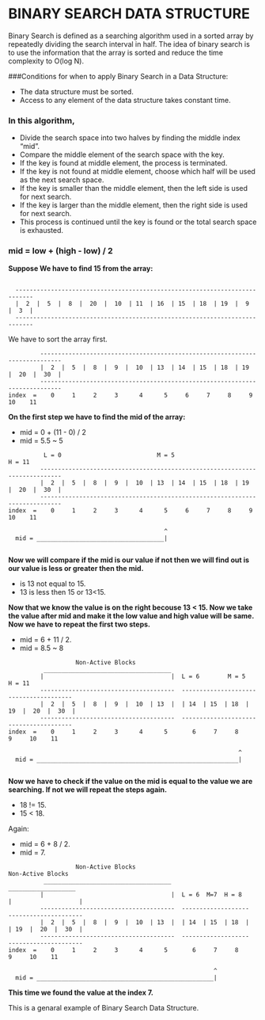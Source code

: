 # BINARY SEARCH DATA STRUCTURE

Binary Search is defined as a searching algorithm used in a sorted array by repeatedly dividing the search interval in half. The idea of binary search is to use the information that the array is sorted and reduce the time complexity to O(log N). 

###Conditions for when to apply Binary Search in a Data Structure:

* The data structure must be sorted.
* Access to any element of the data structure takes constant time.

### In this algorithm, 

* Divide the search space into two halves by finding the middle index “mid”. 
* Compare the middle element of the search space with the key. 
* If the key is found at middle element, the process is terminated.
* If the key is not found at middle element, choose which half will be used as the next search space.
* If the key is smaller than the middle element, then the left side is used for next search.
* If the key is larger than the middle element, then the right side is used for next search.
* This process is continued until the key is found or the total search space is exhausted.

### mid = low + (high - low) / 2

**Suppose We have to find 15 from the array:**

```

  ---------------------------------------------------------------------------
  |  2  |  5  |  8  |  20  |  10  | 11  | 16  | 15  | 18  | 19  |  9  |  3  |
  ---------------------------------------------------------------------------

```

We have to sort the array first.

```
         ----------------------------------------------------------------------------
         |  2  |  5  |  8  |  9  |  10  | 13  | 14  | 15  | 18  | 19  |  20  |  30  |
         ----------------------------------------------------------------------------
index  =    0     1     2     3      4      5     6     7     8     9     10    11

```

**On the first step we have to find the mid of the array:**

* mid = 0 + (11 - 0) / 2
* mid = 5.5 ~ 5

```
          L = 0                           M = 5                               H = 11            
         ----------------------------------------------------------------------------
         |  2  |  5  |  8  |  9  |  10  | 13  | 14  | 15  | 18  | 19  |  20  |  30  |
         ----------------------------------------------------------------------------
index  =    0     1     2     3      4      5     6     7     8     9     10    11
  
                                            ^ 
  mid = ____________________________________|
  
```

**Now we will compare if the mid is our value if not then we will find out is our value is less or greater then the mid.**
* is 13 not equal to 15.
* 13 is less then 15 or 13<15.

**Now that we know the value is on the right becouse 13 < 15. Now we take the value after mid and make it the low value and high value will be same.  Now we have to repeat the first two steps.**

* mid = 6 + 11 / 2.
* mid = 8.5 ~ 8

```
                   Non-Active Blocks   
          ____________________________________
         |                                    |  L = 6        M = 5              H = 11            
         --------------------------------------  ---------------------------------------
         |  2  |  5  |  8  |  9  |  10  | 13  |  | 14  | 15  | 18  | 19  |  20  |  30  |
         --------------------------------------  ---------------------------------------
index  =    0     1     2     3      4      5       6     7     8     9     10    11
  
                                                                 ^ 
  mid = _________________________________________________________|


```

**Now we have to check if the value on the mid is equal to the value we are searching. If not we will repeat the steps again.**
* 18 != 15.
* 15 < 18.

Again:
* mid = 6 + 8 / 2.
* mid = 7.

```
                   Non-Active Blocks                                    Non-Active Blocks  
          ____________________________________                         ___________________
         |                                    |  L = 6  M=7  H = 8    |                   |       
         --------------------------------------  -------------------  ---------------------
         |  2  |  5  |  8  |  9  |  10  | 13  |  | 14  | 15  | 18  |  | 19  |  20  |  30  |
         --------------------------------------  -------------------  ---------------------
index  =    0     1     2     3      4      5       6     7     8     9     10    11
  
                                                          ^ 
  mid = __________________________________________________|

```

**This time we found the value at the index 7.**

This is a genaral example of Binary Search Data Structure.

  
  
  
  
